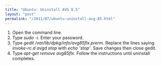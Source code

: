 ```yaml
---
title: "Ubuntu: Uninstall AVG 8.5"
layout: "post"
permalink: "/2011/07/ubuntu-uninstall-avg-85.html"
---
```


1. Open the command line.
2. Type _sudo -i_. Enter your password.
3. Type _gedit /var/lib/dpkg/info/avg85flx.prerm_. Replace the lines saying _invoke-rc.d avgd stop_ with _echo 'stop'_. Save changes then close gedit.
4. Type _apt-get remove avg85flx_. Follow the instructions until uninstall completes.